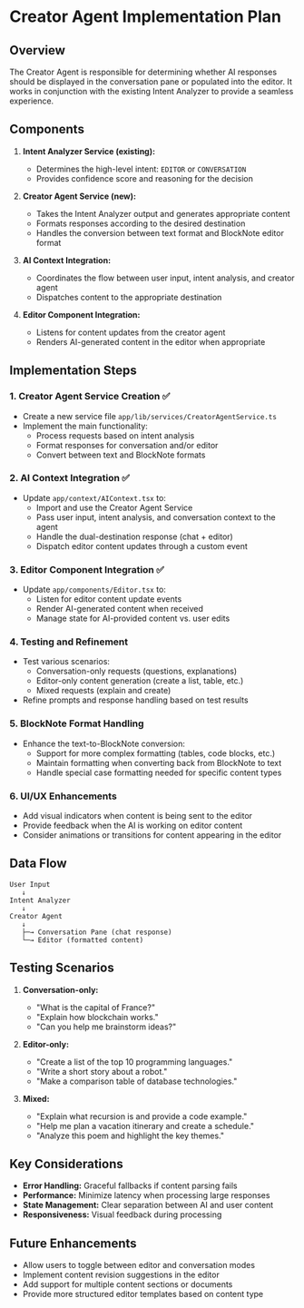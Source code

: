 # Creator Agent Implementation Plan

## Overview

The Creator Agent is responsible for determining whether AI responses should be displayed in the conversation pane or populated into the editor. It works in conjunction with the existing Intent Analyzer to provide a seamless experience.

## Components

1. **Intent Analyzer Service (existing):**
   - Determines the high-level intent: `EDITOR` or `CONVERSATION`
   - Provides confidence score and reasoning for the decision

2. **Creator Agent Service (new):**
   - Takes the Intent Analyzer output and generates appropriate content
   - Formats responses according to the desired destination
   - Handles the conversion between text format and BlockNote editor format

3. **AI Context Integration:**
   - Coordinates the flow between user input, intent analysis, and creator agent
   - Dispatches content to the appropriate destination

4. **Editor Component Integration:**
   - Listens for content updates from the creator agent
   - Renders AI-generated content in the editor when appropriate

## Implementation Steps

### 1. Creator Agent Service Creation ✅

- Create a new service file `app/lib/services/CreatorAgentService.ts`
- Implement the main functionality:
  - Process requests based on intent analysis
  - Format responses for conversation and/or editor
  - Convert between text and BlockNote formats

### 2. AI Context Integration ✅

- Update `app/context/AIContext.tsx` to:
  - Import and use the Creator Agent Service
  - Pass user input, intent analysis, and conversation context to the agent
  - Handle the dual-destination response (chat + editor)
  - Dispatch editor content updates through a custom event

### 3. Editor Component Integration ✅

- Update `app/components/Editor.tsx` to:
  - Listen for editor content update events
  - Render AI-generated content when received
  - Manage state for AI-provided content vs. user edits

### 4. Testing and Refinement

- Test various scenarios:
  - Conversation-only requests (questions, explanations)
  - Editor-only content generation (create a list, table, etc.)
  - Mixed requests (explain and create)
- Refine prompts and response handling based on test results

### 5. BlockNote Format Handling

- Enhance the text-to-BlockNote conversion:
  - Support for more complex formatting (tables, code blocks, etc.)
  - Maintain formatting when converting back from BlockNote to text
  - Handle special case formatting needed for specific content types

### 6. UI/UX Enhancements

- Add visual indicators when content is being sent to the editor
- Provide feedback when the AI is working on editor content
- Consider animations or transitions for content appearing in the editor

## Data Flow

```
User Input
   ↓
Intent Analyzer
   ↓
Creator Agent
   ↓
   ├─→ Conversation Pane (chat response)
   └─→ Editor (formatted content)
```

## Testing Scenarios

1. **Conversation-only:**
   - "What is the capital of France?"
   - "Explain how blockchain works."
   - "Can you help me brainstorm ideas?"

2. **Editor-only:**
   - "Create a list of the top 10 programming languages."
   - "Write a short story about a robot."
   - "Make a comparison table of database technologies."

3. **Mixed:**
   - "Explain what recursion is and provide a code example."
   - "Help me plan a vacation itinerary and create a schedule."
   - "Analyze this poem and highlight the key themes."

## Key Considerations

- **Error Handling:** Graceful fallbacks if content parsing fails
- **Performance:** Minimize latency when processing large responses
- **State Management:** Clear separation between AI and user content
- **Responsiveness:** Visual feedback during processing

## Future Enhancements

- Allow users to toggle between editor and conversation modes
- Implement content revision suggestions in the editor
- Add support for multiple content sections or documents
- Provide more structured editor templates based on content type 